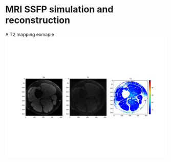 # MRI SSFP simulation and reconstruction

A T2 mapping exmaple 
![alt text](https://github.com/ZimuHuo/MRI-steady-state-sequence-simulation/blob/main/src/recon_T2/80.png?raw=true)
